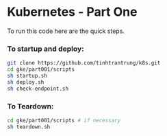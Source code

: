 # Kubernetes - Part One

To run this code here are the quick steps.

### To startup and deploy:
```bash
git clone https://github.com/tinhtrantrung/k8s.git
cd gke/part001/scripts
sh startup.sh
sh deploy.sh
sh check-endpoint.sh
```

### To Teardown:
```bash
cd gke/part001/scripts # if necessary
sh teardown.sh
```